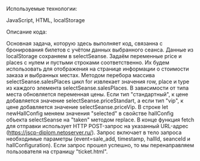   Используемые технологии:

JavaScript,
HTML,
localStorage
 
   Описание кода:
 
Основная задача, которую здесь выполняет код, связанна  с бронирования билетов с учётом данных выбранного сеанса.  Данные из localStorage сохраняем в  selectSeanse.  Задаём переменные price и places с нулем и пустыми строками соответственно. Их будем использовать для отображения на странице информации о стоимости заказа и выбранных местах.  Методом перебора массива selectSeanse.salesPlaces цикл for извлекает значения row, place и type из каждого элемента selectSeanse.salesPlaces.  В зависимости от типа места обновляется переменная цены. Если тип "стандартный", к цене добавляется значение selectSeanse.priceStandart, а если тип "vip", к цене добавляется значение selectSeanse.priceVip. В строке let newHallConfig меняем значения "selected" в свойстве hallConfig объекта selectSeanse на "taken"  методом replace. В конце функция fetch для отправки использует  HTTP POST-запрос на указанный URL-адрес (https://jscp-diplom.netoserver.ru/). Запрос включает в тело запроса необходимые параметры (event=sale_add, timestamp, hallId, seanceId и hallConfiguration). Если запрос прошел успешно, то мы перенаправляем пользователя на страницу "ticket.html".